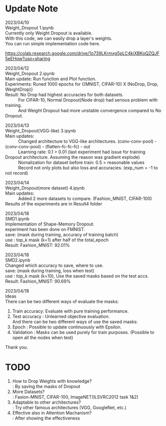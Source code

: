 # Update Note
2023/04/10  
Weight_Dropout 1.ipynb  
Currently only Weight Dropout is available.  
With this code, we can easily drop a layer's weights.  
You can run simple implementation code here.  
  
https://colab.research.google.com/drive/1o739LKrmxg5pLC4kiXBKoQZQJF5eEHqw?usp=sharing  
  
2023/04/12  
Weight_Dropout 2.ipynb  
Main update: Run function and Plot function.  
Experiments: Runed 1000 epochs for {(MNIST, CIFAR-10) X (NoDrop, Drop, WeightDrop)}   
Result: No Drop had highest accuracies for both datasets.  
   For CIFAR-10, Normal Dropout(Node drop) had serious problem with training.  
   And Weight Dropout had more unstable convergence compared to No Dropout.
   
2023/04/13  
Weight_Dropout(VGG-like) 3.ipynb  
Main updates:   
   Changed architecture to VGG-like architectures. (conv-conv-pool) - (conv-conv-pool) - (flatten-fc-fc-fc) - out  
   Learning rate: 0.1 > 0.01 (last experiment had issue for training Dropout architecture. Assuming the reason was gradient explode)  
   Nomalization for dataset before train: 0.5 > reasonable values  
   Record not only plots but also loss and accuracies. (exp_num = -1 to not record)  

2023/04/14  
Weight_Dropout(more dataset) 4.ipynb  
Main updates:  
   Added 2 more datasets to compare. (Fashion_MNIST, CIFAR-100)  
   Results of the experiments are in Result4 folder
  
2023/04/18  
SMD1.ipynb  
Implementation of Shape-Memory Dropout.  
experiment has been done on FMNIST.  
save: (mask during training, accuracy of training batch)  
use : top_k mask (k=1) after half of the total_epoch  
Result: Fashion_MNIST: 92.01%  
  
2023/04/18  
SMD2.ipynb  
Changed which accuracy to save, where to use.  
save: (mask during training, loss when test)  
use : top_k mask (k=10), Use the saved masks based on the test accs.  
Result: Fashion_MNIST: 90.69%  
  
2023/04/18  
Ideas  
There can be two different ways of evaluate the masks:  
1) Train accuracy: Evaluate with pure training performance.  
2) Test accuracy : Unlearned objective evaluation.  
And there can be two different ways of use the saved masks:  
1) Epoch      : Possible to update continuously with Epsilon.  
2) Validation : Masks can be used purely for train purposes. (Possible to open all the nodes when test)  
  
  
  
Thank you.  


# TODO  
1. How to Drop Weights with knowledge?  
 : By saving the masks of Dropout  
2. More Datasets?  
 : Fasion-MNIST, CIFAR-100, ImageNET(ILSVRC2012 task 1&2)  
3. Adaptable to other architectures?  
 : Try other famous architectures (VGG, GoogleNet, etc.)   
4. Effective also in Attention Machanism?  
 : After showing the effectiveness  
     
       

